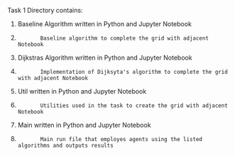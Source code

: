 Task 1
Directory contains:
1) Baseline Algorithm written in Python and Jupyter Notebook
2)            Baseline algorithm to complete the grid with adjacent Notebook
3) Dijkstras Algorithm written in Python and Jupyter Notebook
4)            Implementation of Dijksyta's algorithm to complete the grid with adjacent Notebook
5) Util written in Python and Jupyter Notebook
6)            Utilities used in the task to create the grid with adjacent Notebook
7) Main written in Python and Jupyter Notebook
8)            Main run file that employes agents using the listed algorithms and outputs results
